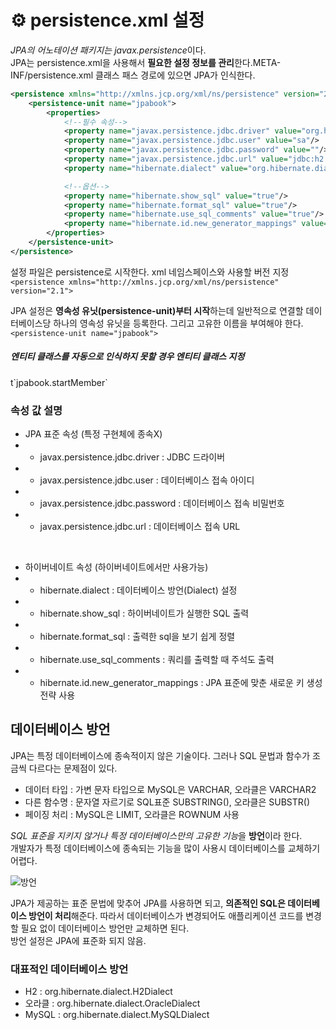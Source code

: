 # ⚙ persistence.xml 설정
*JPA의 어노테이션 패키지는 javax.persistence*이다.   
JPA는 persistence.xml을 사용해서 **필요한 설정 정보를 관리**한다.META-INF/persistence.xml 클래스 패스 경로에 있으면 JPA가 인식한다.
```xml
<persistence xmlns="http://xmlns.jcp.org/xml/ns/persistence" version="2.1">
    <persistence-unit name="jpabook">
        <properties>
            <!--필수 속성-->
            <property name="javax.persistence.jdbc.driver" value="org.h2.Driver"/>
            <property name="javax.persistence.jdbc.user" value="sa"/>
            <property name="javax.persistence.jdbc.password" value=""/>
            <property name="javax.persistence.jdbc.url" value="jdbc:h2:tcp://localhost/~/test/"/>
            <property name="hibernate.dialect" value="org.hibernate.dialect.H2Dialect"/>

            <!--옵션-->
            <property name="hibernate.show_sql" value="true"/>
            <property name="hibernate.format_sql" value="true"/>
            <property name="hibernate.use_sql_comments" value="true"/>
            <property name="hibernate.id.new_generator_mappings" value="true"/>
        </properties>
    </persistence-unit>
</persistence>
```

설정 파일은 persistence로 시작한다. xml 네임스페이스와 사용할 버전 지정   
`<persistence xmlns="http://xmlns.jcp.org/xml/ns/persistence" version="2.1">`   

JPA 설정은 **영속성 유닛(persistence-unit)부터 시작**하는데 일반적으로 연결할 데이터베이스당 하나의 영속성 유닛을 등록한다. 그리고 고유한 이름을 부여해야 한다.
`<persistence-unit name="jpabook">`

##### 엔티티 클래스를 자동으로 인식하지 못할 경우 엔티티 클래스 지정   
t\`<class>jpabook.startMember</class>`

### 속성 값 설명
- JPA 표준 속성 (특정 구현체에 종속X)
- - javax.persistence.jdbc.driver : JDBC 드라이버
- - javax.persistence.jdbc.user : 데이터베이스 접속 아이디
- - javax.persistence.jdbc.password : 데이터베이스 접속 비밀번호
- - javax.persistence.jdbc.url : 데이터베이스 접속 URL

<br>

- 하이버네이트 속성 (하이버네이트에서만 사용가능)
- - hibernate.dialect : 데이터베이스 방언(Dialect) 설정
- - hibernate.show_sql : 하이버네이트가 실행한 SQL 출력
- - hibernate.format_sql : 출력한 sql을 보기 쉽게 정렬
- - hibernate.use_sql_comments : 쿼리를 출력할 때 주석도 출력
- - hibernate.id.new_generator_mappings : JPA 표준에 맞춘 새로운 키 생성 전략 사용

## 데이터베이스 방언
JPA는 특정 데이터베이스에 종속적이지 않은 기술이다. 그러나 SQL 문법과 함수가 조금씩 다르다는 문제점이 있다.
- 데이터 타입 : 가변 문자 타입으로 MySQL은 VARCHAR, 오라클은 VARCHAR2
- 다른 함수명 : 문자열 자르기로 SQL표준 SUBSTRING(), 오라클은 SUBSTR()
- 페이징 처리 : MySQL은 LIMIT, 오라클은 ROWNUM 사용   

*SQL 표준을 지키지 않거나 특정 데이터베이스만의 고유한 기능*을 **방언**이라 한다.   
개발자가 특정 데이터베이스에 종속되는 기능을 많이 사용시 데이터베이스를 교체하기 어렵다.

![방언](https://blog.kakaocdn.net/dn/cunU3I/btqEGTU1B8W/cEefmBqjuHKKbsSgQykj7k/img.png)

JPA가 제공하는 표준 문법에 맞추어 JPA를 사용하면 되고, **의존적인 SQL은 데이터베이스 방언이 처리**해준다. 따라서 데이터베이스가 변경되어도 애플리케이션 코드를 변경할 필요 없이 데이터베이스 방언만 교체하면 된다.   
방언 설정은 JPA에 표준화 되지 않음.

### 대표적인 데이터베이스 방언
- H2 : org.hibernate.dialect.H2Dialect
- 오라클 : org.hibernate.dialect.OracleDialect
- MySQL : org.hibernate.dialect.MySQLDialect

